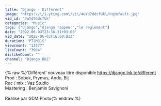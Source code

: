```yaml
---
title: "Django - Différent"
image: "https:\/\/i.ytimg.com\/vi\/4uYd7ddcfUk\/hqdefault.jpg"
vid_id: "4uYd7ddcfUk"
categories: "Music"
tags: ["django","django rappeur","le reglement"]
date: "2022-06-03T23:36:31+03:00"
vid_date: "2022-06-03T16:00:01Z"
duration: "PT2M31S"
viewcount: "13577"
likeCount: "3904"
dislikeCount: ""
channel: "Django DKZ"
---
```

{% raw %}'Différent' nouveau titre disponible <a rel="nofollow" target="blank" href="https://django.lnk.to/different">https://django.lnk.to/different</a><br />Prod : Sobek, Prymus, Ando, Bij  <br />Rec / mix : Vaz Studio <br />Mastering : Benjamin Savignoni <br /><br />Réalisé par GDM Photo{% endraw %}
